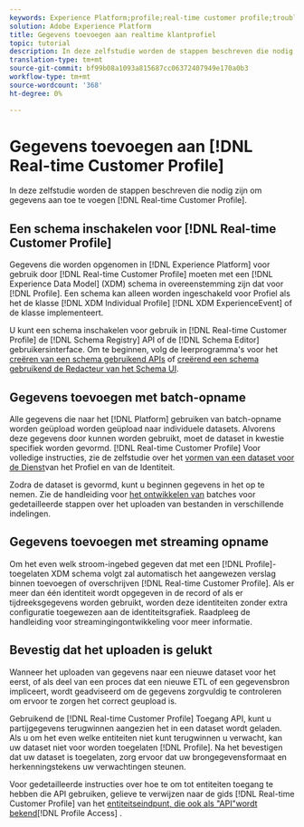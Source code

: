 ```yaml
---
keywords: Experience Platform;profile;real-time customer profile;troubleshooting;API;enable profile;Enable profile
solution: Adobe Experience Platform
title: Gegevens toevoegen aan realtime klantprofiel
topic: tutorial
description: In deze zelfstudie worden de stappen beschreven die nodig zijn om gegevens toe te voegen aan het realtime profiel van de klant.
translation-type: tm+mt
source-git-commit: bf99b08a1093a815687cc06372407949e170a0b3
workflow-type: tm+mt
source-wordcount: '368'
ht-degree: 0%

---
```



# Gegevens toevoegen aan [!DNL Real-time Customer Profile]

In deze zelfstudie worden de stappen beschreven die nodig zijn om gegevens aan toe te voegen [!DNL Real-time Customer Profile].

## Een schema inschakelen voor [!DNL Real-time Customer Profile]

Gegevens die worden opgenomen in [!DNL Experience Platform] voor gebruik door [!DNL Real-time Customer Profile] moeten met een [!DNL Experience Data Model] (XDM) schema in overeenstemming zijn dat voor [!DNL Profile]. Een schema kan alleen worden ingeschakeld voor Profiel als het de klasse [!DNL XDM Individual Profile] [!DNL XDM ExperienceEvent] of de klasse implementeert.

U kunt een schema inschakelen voor gebruik in [!DNL Real-time Customer Profile] de [!DNL Schema Registry] API of de [!DNL Schema Editor] gebruikersinterface. Om te beginnen, volg de leerprogramma&#39;s voor het [creëren van een schema gebruikend APIs](../../xdm/tutorials/create-schema-api.md) of [creërend een schema gebruikend de Redacteur van het Schema UI](../../xdm/tutorials/create-schema-ui.md).

## Gegevens toevoegen met batch-opname

Alle gegevens die naar het [!DNL Platform] gebruiken van batch-opname worden geüpload worden geüpload naar individuele datasets. Alvorens deze gegevens door kunnen worden gebruikt, moet de dataset in kwestie specifiek worden gevormd. [!DNL Real-time Customer Profile] Voor volledige instructies, zie de zelfstudie over het [vormen van een dataset voor de Dienst](dataset-configuration.md)van het Profiel en van de Identiteit.

Zodra de dataset is gevormd, kunt u beginnen gegevens in het op te nemen. Zie de handleiding voor [het ontwikkelen van](../../ingestion/batch-ingestion/api-overview.md) batches voor gedetailleerde stappen over het uploaden van bestanden in verschillende indelingen.

## Gegevens toevoegen met streaming opname

Om het even welk stroom-ingebed gegeven dat met een [!DNL Profile]-toegelaten XDM schema volgt zal automatisch het aangewezen verslag binnen toevoegen of overschrijven [!DNL Real-time Customer Profile]. Als er meer dan één identiteit wordt opgegeven in de record of als er tijdreeksgegevens worden gebruikt, worden deze identiteiten zonder extra configuratie toegewezen aan de identiteitsgrafiek. Raadpleeg de handleiding voor [](../../ingestion/tutorials/streaming-record-data.md) streamingingontwikkeling voor meer informatie.

## Bevestig dat het uploaden is gelukt

Wanneer het uploaden van gegevens naar een nieuwe dataset voor het eerst, of als deel van een proces dat een nieuwe ETL of een gegevensbron impliceert, wordt geadviseerd om de gegevens zorgvuldig te controleren om ervoor te zorgen het correct geupload is.

Gebruikend de [!DNL Real-time Customer Profile] Toegang API, kunt u partijgegevens terugwinnen aangezien het in een dataset wordt geladen. Als u om het even welke entiteiten niet kunt terugwinnen u verwacht, kan uw dataset niet voor worden toegelaten [!DNL Profile]. Na het bevestigen dat uw dataset is toegelaten, zorg ervoor dat uw brongegevensformaat en herkenningstekens uw verwachtingen steunen.

Voor gedetailleerde instructies over hoe te om tot entiteiten toegang te hebben die API gebruiken, gelieve te verwijzen naar de gids [!DNL Real-time Customer Profile] van het [entiteitseindpunt, die ook als &quot;API&quot;wordt bekend](../api/entities.md)[!DNL Profile Access] .